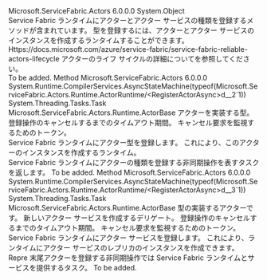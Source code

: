<Type Name="ActorRuntime" FullName="Microsoft.ServiceFabric.Actors.Runtime.ActorRuntime">
  <TypeSignature Language="C#" Value="public static class ActorRuntime" />
  <TypeSignature Language="ILAsm" Value=".class public auto ansi abstract sealed ActorRuntime extends System.Object" />
  <TypeSignature Language="DocId" Value="T:Microsoft.ServiceFabric.Actors.Runtime.ActorRuntime" />
  <TypeSignature Language="VB.NET" Value="Public Class ActorRuntime" />
  <TypeSignature Language="F#" Value="type ActorRuntime = class" />
  <AssemblyInfo>
    <AssemblyName>Microsoft.ServiceFabric.Actors</AssemblyName>
    <AssemblyVersion>6.0.0.0</AssemblyVersion>
  </AssemblyInfo>
  <Base>
    <BaseTypeName>System.Object</BaseTypeName>
  </Base>
  <Interfaces />
  <Docs>
    <summary>
            Service Fabric ランタイムにアクターとアクター サービスの種類を登録するメソッドが含まれています。 型を登録するには、アクターとアクター サービスのインスタンスを作成するランタイムすることができます。 Https://docs.microsoft.com/azure/service-fabric/service-fabric-reliable-actors-lifecycle アクターのライフ サイクルの詳細についてを参照してください。
            </summary>
    <remarks>To be added.</remarks>
  </Docs>
  <Members>
    <Member MemberName="RegisterActorAsync&lt;TActor&gt;">
      <MemberSignature Language="C#" Value="public static System.Threading.Tasks.Task RegisterActorAsync&lt;TActor&gt; (TimeSpan timeout = null, System.Threading.CancellationToken cancellationToken = null) where TActor : Microsoft.ServiceFabric.Actors.Runtime.ActorBase;" />
      <MemberSignature Language="ILAsm" Value=".method public static hidebysig class System.Threading.Tasks.Task RegisterActorAsync&lt;(class Microsoft.ServiceFabric.Actors.Runtime.ActorBase) TActor&gt;(valuetype System.TimeSpan timeout, valuetype System.Threading.CancellationToken cancellationToken) cil managed" />
      <MemberSignature Language="DocId" Value="M:Microsoft.ServiceFabric.Actors.Runtime.ActorRuntime.RegisterActorAsync``1(System.TimeSpan,System.Threading.CancellationToken)" />
      <MemberSignature Language="F#" Value="static member RegisterActorAsync : TimeSpan * System.Threading.CancellationToken -&gt; System.Threading.Tasks.Task (requires 'Actor :&gt; Microsoft.ServiceFabric.Actors.Runtime.ActorBase)" Usage="Microsoft.ServiceFabric.Actors.Runtime.ActorRuntime.RegisterActorAsync (timeout, cancellationToken)" />
      <MemberType>Method</MemberType>
      <AssemblyInfo>
        <AssemblyName>Microsoft.ServiceFabric.Actors</AssemblyName>
        <AssemblyVersion>6.0.0.0</AssemblyVersion>
      </AssemblyInfo>
      <Attributes>
        <Attribute>
          <AttributeName>System.Runtime.CompilerServices.AsyncStateMachine(typeof(Microsoft.ServiceFabric.Actors.Runtime.ActorRuntime/&lt;RegisterActorAsync&gt;d__2`1))</AttributeName>
        </Attribute>
      </Attributes>
      <ReturnValue>
        <ReturnType>System.Threading.Tasks.Task</ReturnType>
      </ReturnValue>
      <TypeParameters>
        <TypeParameter Name="TActor">
          <Constraints>
            <BaseTypeName>Microsoft.ServiceFabric.Actors.Runtime.ActorBase</BaseTypeName>
          </Constraints>
        </TypeParameter>
      </TypeParameters>
      <Parameters>
        <Parameter Name="timeout" Type="System.TimeSpan" />
        <Parameter Name="cancellationToken" Type="System.Threading.CancellationToken" />
      </Parameters>
      <Docs>
        <typeparam name="TActor">アクターを実装する型。</typeparam>
        <param name="timeout">登録操作のキャンセルするまでのタイムアウト期間。</param>
        <param name="cancellationToken">キャンセル要求を監視するためのトークン。</param>
        <summary>
            Service Fabric ランタイムにアクター型を登録します。 これにより、このアクターのインスタンスを作成するランタイム。
            </summary>
        <returns>Service Fabric ランタイムにアクターの種類を登録する非同期操作を表すタスクを返します。</returns>
        <remarks>To be added.</remarks>
      </Docs>
    </Member>
    <Member MemberName="RegisterActorAsync&lt;TActor&gt;">
      <MemberSignature Language="C#" Value="public static System.Threading.Tasks.Task RegisterActorAsync&lt;TActor&gt; (Func&lt;System.Fabric.StatefulServiceContext,Microsoft.ServiceFabric.Actors.Runtime.ActorTypeInformation,Microsoft.ServiceFabric.Actors.Runtime.ActorService&gt; actorServiceFactory, TimeSpan timeout = null, System.Threading.CancellationToken cancellationToken = null) where TActor : Microsoft.ServiceFabric.Actors.Runtime.ActorBase;" />
      <MemberSignature Language="ILAsm" Value=".method public static hidebysig class System.Threading.Tasks.Task RegisterActorAsync&lt;(class Microsoft.ServiceFabric.Actors.Runtime.ActorBase) TActor&gt;(class System.Func`3&lt;class System.Fabric.StatefulServiceContext, class Microsoft.ServiceFabric.Actors.Runtime.ActorTypeInformation, class Microsoft.ServiceFabric.Actors.Runtime.ActorService&gt; actorServiceFactory, valuetype System.TimeSpan timeout, valuetype System.Threading.CancellationToken cancellationToken) cil managed" />
      <MemberSignature Language="DocId" Value="M:Microsoft.ServiceFabric.Actors.Runtime.ActorRuntime.RegisterActorAsync``1(System.Func{System.Fabric.StatefulServiceContext,Microsoft.ServiceFabric.Actors.Runtime.ActorTypeInformation,Microsoft.ServiceFabric.Actors.Runtime.ActorService},System.TimeSpan,System.Threading.CancellationToken)" />
      <MemberSignature Language="F#" Value="static member RegisterActorAsync : Func&lt;System.Fabric.StatefulServiceContext, Microsoft.ServiceFabric.Actors.Runtime.ActorTypeInformation, Microsoft.ServiceFabric.Actors.Runtime.ActorService&gt; * TimeSpan * System.Threading.CancellationToken -&gt; System.Threading.Tasks.Task (requires 'Actor :&gt; Microsoft.ServiceFabric.Actors.Runtime.ActorBase)" Usage="Microsoft.ServiceFabric.Actors.Runtime.ActorRuntime.RegisterActorAsync (actorServiceFactory, timeout, cancellationToken)" />
      <MemberType>Method</MemberType>
      <AssemblyInfo>
        <AssemblyName>Microsoft.ServiceFabric.Actors</AssemblyName>
        <AssemblyVersion>6.0.0.0</AssemblyVersion>
      </AssemblyInfo>
      <Attributes>
        <Attribute>
          <AttributeName>System.Runtime.CompilerServices.AsyncStateMachine(typeof(Microsoft.ServiceFabric.Actors.Runtime.ActorRuntime/&lt;RegisterActorAsync&gt;d__3`1))</AttributeName>
        </Attribute>
      </Attributes>
      <ReturnValue>
        <ReturnType>System.Threading.Tasks.Task</ReturnType>
      </ReturnValue>
      <TypeParameters>
        <TypeParameter Name="TActor">
          <Constraints>
            <BaseTypeName>Microsoft.ServiceFabric.Actors.Runtime.ActorBase</BaseTypeName>
          </Constraints>
        </TypeParameter>
      </TypeParameters>
      <Parameters>
        <Parameter Name="actorServiceFactory" Type="System.Func&lt;System.Fabric.StatefulServiceContext,Microsoft.ServiceFabric.Actors.Runtime.ActorTypeInformation,Microsoft.ServiceFabric.Actors.Runtime.ActorService&gt;" />
        <Parameter Name="timeout" Type="System.TimeSpan" />
        <Parameter Name="cancellationToken" Type="System.Threading.CancellationToken" />
      </Parameters>
      <Docs>
        <typeparam name="TActor">型の実装するアクターです。</typeparam>
        <param name="actorServiceFactory">新しいアクター サービスを作成するデリゲート。</param>
        <param name="timeout">登録操作のキャンセルするまでのタイムアウト期間。</param>
        <param name="cancellationToken">キャンセル要求を監視するためのトークン。</param>
        <summary>
            Service Fabric ランタイムにアクター サービスを登録します。 これにより、ランタイムにアクター サービスのレプリカのインスタンスを作成できます。
            </summary>
        <returns>Repre 末尾アクターを登録する非同期操作では Service Fabric ランタイムとサービスを提供するタスク。</returns>
        <remarks>To be added.</remarks>
      </Docs>
    </Member>
  </Members>
</Type>